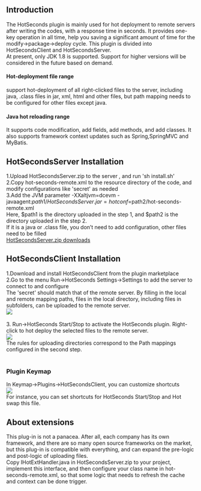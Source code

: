 ## Introduction
The HotSeconds plugin is mainly used for hot deployment to remote servers after writing the codes, with a response time in seconds. It provides one-key operation in all time, help you saving a significant amount of time for the modify->package->deploy cycle. This plugin is divided into HotSecondsClient and HotSecondsServer.<br>
At present, only JDK 1.8 is supported. Support for higher versions will be considered in the future based on demand.<br>

#### Hot-deployment file range
support hot-deployment of all right-clicked files to the server, including java, .class files in jar, xml, html and other files, but path mapping needs to be configured for other files except java.<br>
#### Java hot reloading range
It supports code modification, add fields, add methods, and add classes. It also supports framework context updates such as Spring,SpringMVC and MyBatis.

## HotSecondsServer Installation
1.Upload HotSecondsServer.zip to the server , and run 'sh install.sh'<br>
2.Copy hot-seconds-remote.xml to the resource directory of the code, and modify configurations like 'secret' as needed<br>
3.Add the JVM parameter -XXaltjvm=dcevm -javaagent:$path1/HotSecondsServer.jar=hotconf=$path2/hot-seconds-remote.xml<br>
Here, $path1 is the directory uploaded in the step 1, and $path2 is the directory uploaded in the step 2.<br>
If it is a java or .class file, you don’t need to add configuration, other files need to be filled<br>
[HotSecondsServer.zip downloads](https://github.com/thanple/HotSecondsIDEA/releases/tag/HotSecondsServer)

## HotSecondsClient Installation
1.Download and install HotSecondsClient from the plugin marketplace<br>
2.Go to the menu Run->HotSeconds Settings->Settings to add the server to connect to and configure<br>
The 'secret' should match that of the remote server. By filling in the local and remote mapping paths, files in the local directory, including files in subfolders, can be uploaded to the remote server.<br>
![](https://github.com/thanple/HotSecondsIDEA/blob/master/img/hotseconds-setting.png)
<br><br>
3. Run->HotSeconds Start/Stop to activate the HotSeconds plugin. Right-click to hot deploy the selected files to the remote server.<br>
![](https://github.com/thanple/HotSecondsIDEA/blob/master/img/use.png)
<br>The rules for uploading directories correspond to the Path mappings configured in the second step.<br><br>

### Plugin Keymap
In Keymap->Plugins->HotSecondsClient, you can customize shortcuts<br>
![](https://github.com/thanple/HotSecondsIDEA/blob/master/img/keymap.png)
<br>For instance, you can set shortcuts for HotSeconds Start/Stop and Hot swap this file.


## About extensions
This plug-in is not a panacea. After all, each company has its own framework, and there are so many open source frameworks on the market, but this plug-in is compatible with everything, and can expand the pre-logic and post-logic of uploading files. <br>
Copy IHotExtHandler.java in HotSecondsServer.zip to your project, implement this interface, and then configure your class name in hot-seconds-remote.xml, so that some logic that needs to refresh the cache and context can be done trigger.
